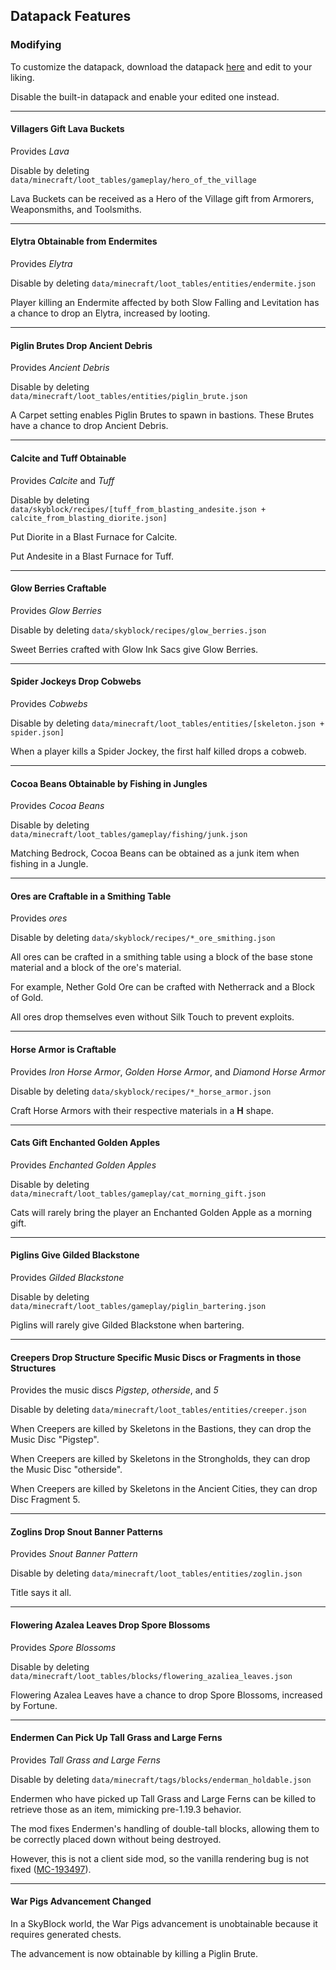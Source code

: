 ## Datapack Features

### Modifying

To customize the datapack, download the datapack [here](https://download-directory.github.io/?url=https%3A%2F%2Fgithub.com%2Fjsorrell%2FCarpetSkyAdditions%2Ftree%2FHEAD%2Fdatapack) and edit to your liking.

Disable the built-in datapack and enable your edited one instead.

---

#### Villagers Gift Lava Buckets

Provides *Lava*

Disable by deleting  `data/minecraft/loot_tables/gameplay/hero_of_the_village`

Lava Buckets can be received as a Hero of the Village gift from Armorers, Weaponsmiths, and Toolsmiths.

---

#### Elytra Obtainable from Endermites

Provides *Elytra*

Disable by deleting  `data/minecraft/loot_tables/entities/endermite.json`

Player killing an Endermite affected by both Slow Falling and Levitation has a chance to drop an Elytra, increased by looting.

---

#### Piglin Brutes Drop Ancient Debris

Provides *Ancient Debris*

Disable by deleting  `data/minecraft/loot_tables/entities/piglin_brute.json`

A Carpet setting enables Piglin Brutes to spawn in bastions. These Brutes have a chance to drop Ancient Debris.

---

#### Calcite and Tuff Obtainable

Provides *Calcite* and *Tuff*

Disable by deleting  `data/skyblock/recipes/[tuff_from_blasting_andesite.json + calcite_from_blasting_diorite.json]`

Put Diorite in a Blast Furnace for Calcite.

Put Andesite in a Blast Furnace for Tuff.

---

#### Glow Berries Craftable

Provides *Glow Berries*

Disable by deleting  `data/skyblock/recipes/glow_berries.json`

Sweet Berries crafted with Glow Ink Sacs give Glow Berries.

---

#### Spider Jockeys Drop Cobwebs

Provides *Cobwebs*

Disable by deleting  `data/minecraft/loot_tables/entities/[skeleton.json + spider.json]`

When a player kills a Spider Jockey, the first half killed drops a cobweb.

---

#### Cocoa Beans Obtainable by Fishing in Jungles

Provides *Cocoa Beans*

Disable by deleting  `data/minecraft/loot_tables/gameplay/fishing/junk.json`

Matching Bedrock, Cocoa Beans can be obtained as a junk item when fishing in a Jungle.

---

#### Ores are Craftable in a Smithing Table

Provides *ores*

Disable by deleting  `data/skyblock/recipes/*_ore_smithing.json`

All ores can be crafted in a smithing table using a block of the base stone material and a block of the ore's material.

For example, Nether Gold Ore can be crafted with Netherrack and a Block of Gold.

All ores drop themselves even without Silk Touch to prevent exploits.

---

#### Horse Armor is Craftable

Provides *Iron Horse Armor*, *Golden Horse Armor*, and *Diamond Horse Armor*

Disable by deleting  `data/skyblock/recipes/*_horse_armor.json`

Craft Horse Armors with their respective materials in a **H** shape.

---

#### Cats Gift Enchanted Golden Apples

Provides *Enchanted Golden Apples*

Disable by deleting  `data/minecraft/loot_tables/gameplay/cat_morning_gift.json`

Cats will rarely bring the player an Enchanted Golden Apple as a morning gift.

---

#### Piglins Give Gilded Blackstone

Provides *Gilded Blackstone*

Disable by deleting  `data/minecraft/loot_tables/gameplay/piglin_bartering.json`

Piglins will rarely give Gilded Blackstone when bartering.

---

#### Creepers Drop Structure Specific Music Discs or Fragments in those Structures

Provides the music discs *Pigstep*, *otherside*, and *5*

Disable by deleting  `data/minecraft/loot_tables/entities/creeper.json`

When Creepers are killed by Skeletons in the Bastions, they can drop the Music Disc "Pigstep".

When Creepers are killed by Skeletons in the Strongholds, they can drop the Music Disc "otherside".

When Creepers are killed by Skeletons in the Ancient Cities, they can drop Disc Fragment 5.

---

#### Zoglins Drop Snout Banner Patterns

Provides *Snout Banner Pattern*

Disable by deleting  `data/minecraft/loot_tables/entities/zoglin.json`

Title says it all.

---

#### Flowering Azalea Leaves Drop Spore Blossoms

Provides *Spore Blossoms*

Disable by deleting  `data/minecraft/loot_tables/blocks/flowering_azaliea_leaves.json`

Flowering Azalea Leaves have a chance to drop Spore Blossoms, increased by Fortune.

---

#### Endermen Can Pick Up Tall Grass and Large Ferns

Provides *Tall Grass and Large Ferns*

Disable by deleting  `data/minecraft/tags/blocks/enderman_holdable.json`

Endermen who have picked up Tall Grass and Large Ferns can be killed to retrieve those as an item, mimicking pre-1.19.3 behavior.

The mod fixes Endermen's handling of double-tall blocks, allowing them to be correctly placed down without being destroyed.

However, this is not a client side mod, so the vanilla rendering bug is not fixed ([MC-193497](https://bugs.mojang.com/browse/MC-193497)).

---

#### War Pigs Advancement Changed

In a SkyBlock world, the War Pigs advancement is unobtainable because it requires generated chests.

The advancement is now obtainable by killing a Piglin Brute.
